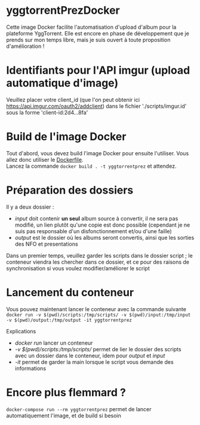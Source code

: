 # yggtorrentPrezDocker

Cette image Docker facilite l'automatisation d'upload d'album pour la plateforme YggTorrent.
Elle est encore en phase de développement que je prends sur mon temps libre, mais je suis ouvert à toute proposition d'amélioration !




# Identifiants pour l'API imgur (upload automatique d'image)

Veuillez placer votre client_id (que l'on peut obtenir ici https://api.imgur.com/oauth2/addclient) dans le fichier './scripts/imgur.id' sous la forme 'client-id:2d4...8fa'

# Build de l'image Docker

Tout d'abord, vous devez build l'image Docker pour ensuite l'utiliser. Vous allez donc utiliser le [Dockerfile](./Dockerfile).  
Lancez la commande `docker build . -t yggtorrentprez` et attendez.

# Préparation des dossiers

Il y a deux dossier :
- *input* doit contenir **un seul** album source à convertir, il ne sera pas modifié, un lien plutôt qu'une copie est donc possible (cependant je ne suis pas responsable d'un disfonctionnement et/ou d'une faille)
- *output* est le dossier où les albums seront convertis, ainsi que les sorties des NFO et presentations

Dans un premier temps, veuillez garder les scripts dans le dossier script ; le conteneur viendra les chercher dans ce dossier, et ce pour des raisons de synchronisation si vous voulez modifier/améliorer le script

# Lancement du conteneur

Vous pouvez maintenant lancer le conteneur avec la commande suivante `docker run -v $(pwd)/scripts:/tmp/scripts/ -v $(pwd)/input:/tmp/input -v $(pwd)/output:/tmp/output -it yggtorrentprez`

Explications
- *docker run* lancer un conteneur
- *-v $(pwd)/scripts:/tmp/scripts/* permet de lier le dossier des scripts avec un dossier dans le conteneur, idem pour *output* et *input*
- *-it* permet de garder la main lorsque le script vous demande des informations

# Encore plus flemmard ?

`docker-compose run --rm yggtorrentprez` permet de lancer automatiquement l'image, et de build si besoin
